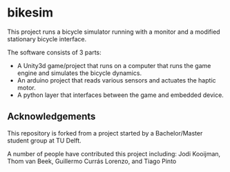 # bikesim

This project runs a bicycle simulator running with a monitor and a modified
stationary bicycle interface.

The software consists of 3 parts:
 - A Unity3d game/project that runs on a computer that runs the game engine and
   simulates the bicycle dynamics.
 - An arduino project that reads various sensors and actuates the haptic motor.
 - A python layer that interfaces between the game and embedded device.

## Acknowledgements
This repository is forked from a project started by a Bachelor/Master student
group at TU Delft.

A number of people have contributed this project including:
Jodi Kooijman, Thom van Beek, Guillermo Currás Lorenzo, and Tiago Pinto
